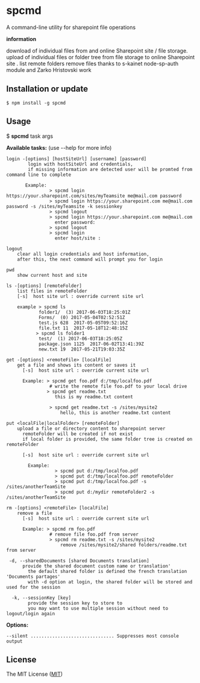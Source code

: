 spcmd
===============
A command-line utility for sharepoint file operations

**information** 
  
  download of individual files from and online Sharepoint site / file storage.
  upload of individual files or folder tree from  file storage to online Sharepoint site .
  list remote folders
  remove files
  thanks to s-kainet node-sp-auth module and Zarko Hristovski work

Installation or update
----------------------

```
$ npm install -g spcmd
```

Usage
-----

$ **spcmd** task args

**Available tasks:** 
    (use --help for more info)
    
    login -[options] [hostSiteUrl] [username] [password]  
            login with hostSiteUrl and credentials,
            if missing information are detected user will be promted from command line to complete

           Example: 
                    > spcmd login https://your.sharepoint.com/sites/myTeamsite me@mail.com password
                    > spcmd login https://your.sharepoint.com me@mail.com password -s /sites/myTeamsite -k sessionkey
                    > spcmd logout
                    > spcmd login https://your.sharepoint.com me@mail.com 
                      enter password:
                    > spcmd logout
                    > spcmd login
                      enter host/site :
                      
    logout
        clear all login credentials and host information, 
        after this, the next command will prompt you for login
    
    pwd
        show current host and site
        
    ls -[options] [remoteFolder] 
        list files in remoteFolder
        [-s]  host site url : override current site url
        
        example > spcmd ls
                folder1/  (3) 2017-06-03T18:25:01Z
                Forms/  (0) 2017-05-04T02:52:51Z
                test.js 628  2017-05-05T09:52:16Z
                file.txt 11  2017-05-18T12:48:15Z
               > spcmd ls folder1
                test/  (1) 2017-06-03T18:25:05Z
                package.json 1125  2017-06-02T13:41:39Z
                new.txt 19  2017-05-21T19:03:35Z

    get -[options] <remoteFile> [localFile]
        get a file and shows its content or saves it
          [-s]  host site url : override current site url

          Example: > spcmd get foo.pdf d:/tmp/localfoo.pdf
                    # write the remote file foo.pdf to your local drive
                   > spcmd get readme.txt
                      this is my readme.txt content
                 
                    > spcmd get readme.txt -s /sites/mysite2
                        hello, this is another readme.txt content 

    put <localFile|localFolder> [remoteFolder]      
        upload a file or directory content to sharepoint server
          remoteFolder will be created if not exist
          if local folder is provided, the same folder tree is created on remoteFolder
          
          [-s]  host site url : override current site url
          
            Example: 
                      > spcmd put d:/tmp/localfoo.pdf 
                      > spcmd put d:/tmp/localfoo.pdf remoteFolder
                      > spcmd put d:/tmp/localfoo.pdf -s /sites/anotherTeamSite
                      > spcmd put d:/mydir remoteFolder2 -s /sites/anotherTeamSite
        
    rm -[options] <remoteFile> [localFile]
        remove a file 
          [-s]  host site url : override current site url

          Example: > spcmd rm foo.pdf 
                    # remove file foo.pdf from server
                    > spcmd rm readme.txt -s /sites/mysite2
                        remove /sites/mysite2/shared folders/readme.txt from server
                        
     -d, --sharedDocuments [shared Documents translation]
          provide the shared document custom name or translation'
            the default shared folder is defined the french translation 'Documents partages'
            with -d option at login, the shared folder will be stored and used for the session
            
      -k, --sessionKey [key]
            provide the session key to store to
            you may want to use multiple session without need to logout/login again
            
    
**Options:**

    --silent ............................... Suppresses most console output

License
-------
The MIT License ([MIT](http://choosealicense.com/licenses/mit/))
